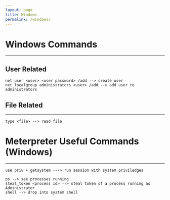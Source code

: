 ```yaml
---
layout: page
title: Windows
permalink: /windows/
---
```


# Windows Commands
---
## User Related
~~~
net user <user> <user password> /add --> create user
net localgroup administrators <user> /add --> add user to administrators
~~~

## File Related
---
~~~
type <file> --> read file
~~~

# Meterpreter Useful Commands (Windows)
---
~~~
use priv + getsystem ---> run session with system priviledges

ps --> see processes running
steal_token <process id> --> steal token of a process running as Administrator 
shell --> drop into system shell
~~~
